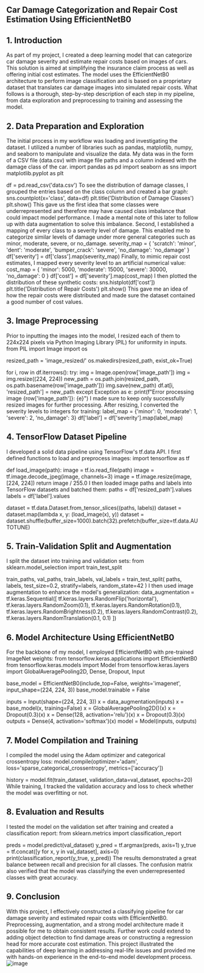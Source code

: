 ## Car Damage Categorization and Repair Cost Estimation Using EfficientNetB0 

## 1. Introduction
As part of my project, I created a deep learning model that can categorize car damage severity and estimate repair costs based on images of cars. This solution is aimed at simplifying the insurance claim process as well as offering initial cost estimates. The model uses the EfficientNetB0  architecture to perform image classification and is based on a proprietary dataset that translates car damage images into simulated repair costs. What follows is a thorough, step-by-step description of each step in my pipeline, from data exploration and preprocessing to training and assessing the model.

## 2. Data Preparation and Exploration
The initial process in my workflow was loading and investigating the dataset. I utilized a number of libraries such as pandas, matplotlib, numpy, and seaborn to manipulate and visualize the data. My data was in the form of a CSV file (data.csv) with image file paths and a column indexed with the damage class of the car.
import pandas as pd
import seaborn as sns
import matplotlib.pyplot as plt

df = pd.read_csv('data.csv')
To see the distribution of damage classes, I grouped the entries based on the class column and created a bar graph:
sns.countplot(x='class', data=df)
plt.title('Distribution of Damage Classes')
plt.show()
This gave us the first idea that some classes were underrepresented and therefore may have caused class imbalance that could impact model performance. I made a mental note of this later to follow up with data augmentation to solve this imbalance.
Second, I established a mapping of every class to a severity level of damage. This enabled me to categorize similar levels of damage under more general categories such as minor, moderate, severe, or no_damage.
severity_map = {
    'scratch': 'minor',
    'dent': 'moderate',
    'bumper_crack': 'severe',
    'no_damage': 'no_damage'
}
df['severity'] = df['class'].map(severity_map)
Finally, to mimic repair cost estimates, I mapped every severity level to an artificial numerical value:
cost_map = {
    'minor': 5000,
    'moderate': 15000,
    'severe': 30000,
    'no_damage': 0
}
df['cost'] = df['severity'].map(cost_map)
I then plotted the distribution of these synthetic costs:
sns.histplot(df['cost'])
plt.title('Distribution of Repair Costs')
plt.show()
This gave me an idea of how the repair costs were distributed and made sure the dataset contained a good number of cost values.

## 3. Image Preprocessing
Prior to inputting the images into the model, I resized each of them to 224x224 pixels via Python Imaging Library (PIL) for uniformity in inputs.
from PIL import Image
import os

resized_path = 'image_resized/'
os.makedirs(resized_path, exist_ok=True)

for i, row in df.iterrows():
    try:
        img = Image.open(row['image_path'])
        img = img.resize((224, 224))
new_path = os.path.join(resized_path, os.path.basename(row['image_path']))
        img.save(new_path)
        df.at[i, 'resized_path'] = new_path
    except Exception as e:
        print(f"Error processing image {row['image_path']}: {e}")
I made sure to keep only successfully resized images for further processing. After resizing, I converted the severity levels to integers for training:
label_map = {'minor': 0, 'moderate': 1, 'severe': 2, 'no_damage': 3}
df['label'] = df['severity'].map(label_map)

## 4. TensorFlow Dataset Pipeline
I developed a solid data pipeline using TensorFlow's tf.data API. I first defined functions to load and preprocess images:
import tensorflow as tf

def load_image(path):
    image = tf.io.read_file(path)
image = tf.image.decode_jpeg(image, channels=3)
image = tf.image.resize(image, [224, 224])
return image / 255.0
I then loaded image paths and labels into TensorFlow datasets and batched them:
paths = df['resized_path'].values
labels = df['label'].values

dataset = tf.data.Dataset.from_tensor_slices((paths, labels))
dataset = dataset.map(lambda x, y: (load_image(x), y))
dataset = dataset.shuffle(buffer_size=1000).batch(32).prefetch(buffer_size=tf.data.AUTOTUNE)

## 5. Train-Validation Split and Augmentation
I split the dataset into training and validation sets:
from sklearn.model_selection import train_test_split

train_paths, val_paths, train_labels, val_labels = train_test_split(
    paths, labels, test_size=0.2, stratify=labels, random_state=42
)
I then used image augmentation to enhance the model's generalization:
data_augmentation = tf.keras.Sequential([
    tf.keras.layers.RandomFlip('horizontal'),
    tf.keras.layers.RandomZoom(0.1),
    tf.keras.layers.RandomRotation(0.1),
    tf.keras.layers.RandomBrightness(0.2),
    tf.keras.layers.RandomContrast(0.2),
    tf.keras.layers.RandomTranslation(0.1, 0.1)
])	



## 6. Model Architecture Using EfficientNetB0
For the backbone of my model, I employed EfficientNetB0 with pre-trained ImageNet weights:
from tensorflow.keras.applications import EfficientNetB0
from tensorflow.keras.models import Model
from tensorflow.keras.layers import GlobalAveragePooling2D, Dense, Dropout, Input

base_model = EfficientNetB0(include_top=False, weights='imagenet', input_shape=(224, 224, 3))
base_model.trainable = False

inputs = Input(shape=(224, 224, 3))
x = data_augmentation(inputs)
x = base_model(x, training=False)
x = GlobalAveragePooling2D()(x)
x = Dropout(0.3)(x)
x = Dense(128, activation='relu')(x)
x = Dropout(0.3)(x)
outputs = Dense(4, activation='softmax')(x)
model = Model(inputs, outputs)

## 7. Model Compilation and Training
I compiled the model using the Adam optimizer and categorical crossentropy loss:
model.compile(optimizer='adam',
loss='sparse_categorical_crossentropy',
              metrics=['accuracy'])

history = model.fit(train_dataset, validation_data=val_dataset, epochs=20)
While training, I tracked the validation accuracy and loss to check whether the model was overfitting or not.

## 8. Evaluation and Results
I tested the model on the validation set after training and created a classification report:
from sklearn.metrics import classification_report

preds = model.predict(val_dataset)
y_pred = tf.argmax(preds, axis=1)
y_true = tf.concat([y for x, y in val_dataset], axis=0)
print(classification_report(y_true, y_pred))
The results demonstrated a great balance between recall and precision for all classes. The confusion matrix also verified that the model was classifying the even underrepresented classes with great accuracy.
 

## 9. Conclusion
With this project, I effectively constructed a classifying pipeline for car damage severity and estimated repair costs with EfficientNetB0. Preprocessing, augmentation, and a strong model architecture made it possible for me to obtain consistent results. Further work could extend to adding object detection to find damage areas or constructing a regression head for more accurate cost estimation.
This project illustrated the capabilities of deep learning in addressing real-life issues and provided me with hands-on experience in the end-to-end model development process.
![image](https://github.com/user-attachments/assets/c5762653-2588-435c-b2d8-01adaf43d12d)

